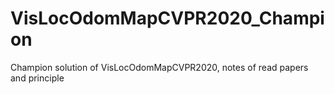 # VisLocOdomMapCVPR2020_Champion
Champion solution of VisLocOdomMapCVPR2020, notes of read papers and principle
